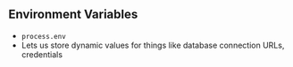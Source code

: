 ## Environment Variables
* `process.env` 
* Lets us store dynamic values for things like database connection URLs, credentials